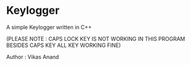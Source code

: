 # Keylogger

A simple Keylogger written in C++

(PLEASE NOTE : CAPS LOCK KEY IS NOT WORKING IN THIS PROGRAM BESIDES CAPS KEY ALL KEY WORKING FINE)

Author : Vikas Anand
